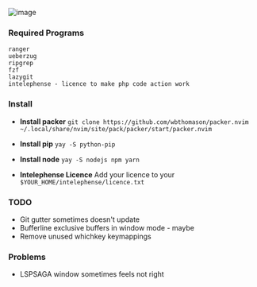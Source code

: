 ![image](https://user-images.githubusercontent.com/6580895/113461501-6dc6bb80-944f-11eb-92ab-a3f9a3557c70.png)

### Required Programs
```
ranger
ueberzug
ripgrep
fzf
lazygit
intelephense - licence to make php code action work
```

### Install

* **Install packer** 
`git clone https://github.com/wbthomason/packer.nvim ~/.local/share/nvim/site/pack/packer/start/packer.nvim`

* **Install pip**
`yay -S python-pip`

* **Install node**
`yay -S nodejs npm yarn`

* **Intelephense Licence**
Add your licence to your `$YOUR_HOME/intelephense/licence.txt`

### TODO

- Git gutter sometimes doesn't update
- Bufferline exclusive buffers in window mode - maybe
- Remove unused whichkey keymappings

### Problems
- LSPSAGA window sometimes feels not right
